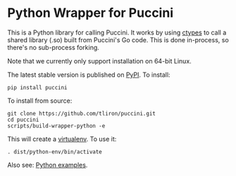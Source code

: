 Python Wrapper for Puccini
==========================

This is a Python library for calling Puccini. It works by using
[ctypes](https://docs.python.org/3/library/ctypes.html) to call a shared library (.so) built from
Puccini's Go code. This is done in-process, so there's no sub-process forking.

Note that we currently only support installation on 64-bit Linux.

The latest stable version is published on [PyPI](https://pypi.org/project/puccini/). To install:

    pip install puccini

To install from source:

    git clone https://github.com/tliron/puccini.git
    cd puccini
    scripts/build-wrapper-python -e

This will create a [virtualenv](https://virtualenv.pypa.io/). To use it:

    . dist/python-env/bin/activate

Also see: [Python examples](../../examples/python/).
